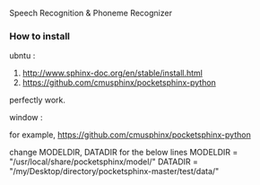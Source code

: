 Speech Recognition & Phoneme Recognizer

### How to install
ubntu : 
1. http://www.sphinx-doc.org/en/stable/install.html
2. https://github.com/cmusphinx/pocketsphinx-python

perfectly work.

window : 



for example, https://github.com/cmusphinx/pocketsphinx-python

change MODELDIR, DATADIR for the below lines
MODELDIR = "/usr/local/share/pocketsphinx/model/"
DATADIR = "/my/Desktop/directory/pocketsphinx-master/test/data/"
